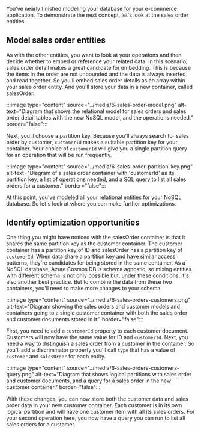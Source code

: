 You've nearly finished modeling your database for your e-commerce application. To demonstrate the next concept, let's look at the sales order entities.

## Model sales order entities

As with the other entities, you want to look at your operations and then decide whether to embed or reference your related data. In this scenario, sales order detail makes a great candidate for embedding. This is because the items in the order are not unbounded and the data is always inserted and read together. So you'll embed sales order details as an array within your sales order entity. And you'll store your data in a new container, called salesOrder.

:::image type="content" source="../media/6-sales-order-model.png" alt-text="Diagram that shows the relational model for sales orders and sales order detail tables with the new NoSQL model, and the operations needed." border="false":::

Next, you'll choose a partition key. Because you'll always search for sales order by customer, `customerId` makes a suitable partition key for your container. Your choice of `customerId` will give you a single partition query for an operation that will be run frequently.

:::image type="content" source="../media/6-sales-order-partition-key.png" alt-text="Diagram of a sales order container with 'customerId' as its partition key, a list of operations needed, and a SQL query to list all sales orders for a customer." border="false":::

At this point, you've modeled all your relational entities for your NoSQL database. So let's look at where you can make further optimizations.

## Identify optimization opportunities

One thing you might have noticed with the salesOrder container is that it shares the same partition key as the customer container. The customer container has a partition key of ID and salesOrder has a partition key of `customerId`. When data share a partition key and have similar access patterns, they're candidates for being stored in the same container. As a NoSQL database, Azure Cosmos DB is schema agnostic, so mixing entities with different schema is not only possible but, under these conditions, it's also another best practice. But to combine the data from these two containers, you'll need to make more changes to your schema.

:::image type="content" source="../media/6-sales-orders-customers.png" alt-text="Diagram showing the sales orders and customer models and containers going to a single customer container with both the sales order and customer documents stored in it." border="false":::

First, you need to add a `customerId` property to each customer document. Customers will now have the same value for ID and `customerId`. Next, you need a way to distinguish a sales order from a customer in the container. So you'll add a discriminator property you'll call `type` that has a value of `customer` and `salesOrder` for each entity.

:::image type="content" source="../media/6-sales-orders-customers-query.png" alt-text="Diagram that shows logical partitions with sales order and customer documents, and a query for a sales order in the new customer container." border="false":::

With these changes, you can now store both the customer data and sales order data in your new customer container. Each customer is in its own logical partition and will have one customer item with all its sales orders. For your second operation here, you now have a query you can run to list all sales orders for a customer.
